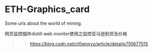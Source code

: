 # ETH-Graphics_card
Some urls about the world of mining.

网页监控插件distill web monitor使用之监控亚马逊到货及价格
>>https://blog.csdn.net/cl0wnxyz/article/details/110677515
